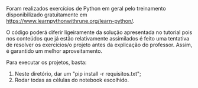 Foram realizados exercícios de Python em geral pelo treinamento disponibilizado gratuitamente em https://www.learnpythonwithrune.org/learn-python/.

O código poderá diferir ligeiramente da solução apresentada no tutorial pois nos conteúdos que já estão relativamente assimilados é feito uma tentativa de resolver os exercícios/o projeto antes da explicação do professor. Assim, é garantido um melhor aproveitamento.

Para executar os projetos, basta: 
1. Neste diretório, dar um "pip install -r requisitos.txt";
2. Rodar todas as células do notebook escolhido.
